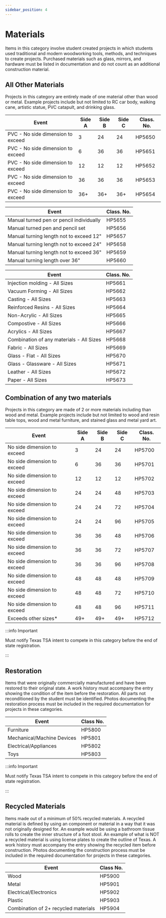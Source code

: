 ```yaml
---
sidebar_position: 4
---
```


# Materials

Items in this category involve student created projects in which students used traditional and modern woodworking tools, methods, and techniques to create projects. Purchased materials such as glass, mirrors, and hardware must be listed in documentation and do not count as an additional construction material.

## All Other Materials

Projects in this category are entirely made of one material other than wood or metal. Example projects include but not limited to RC car body, walking cane, artistic statue, PVC catapult, and drinking glass.

| Event                             | Side A | Side B | Side C | Class. No. |
| --------------------------------- | ------ | ------ | ------ | ---------- |
| PVC - No side dimension to exceed | 3      | 24     | 24     | HP5650     |
| PVC - No side dimension to exceed | 6      | 36     | 36     | HP5651     |
| PVC - No side dimension to exceed | 12     | 12     | 12     | HP5652     |
| PVC - No side dimension to exceed | 36     | 36     | 36     | HP5653     |
| PVC - No side dimension to exceed | 36+    | 36+    | 36+    | HP5654     |

| Event                                    | Class. No. |
| ---------------------------------------- | ---------- |
| Manual turned pen or pencil individually | HP5655     |
| Manual turned pen and pencil set         | HP5656     |
| Manual turning length not to exceed 12"  | HP5657     |
| Manual turning length not to exceed 24"  | HP5658     |
| Manual turning length not to exceed 36"  | HP5659     |
| Manual turning length over 36"           | HP5660     |

| Event                                    | Class. No. |
| ---------------------------------------- | ---------- |
| Injection molding - All Sizes            | HP5661     |
| Vacuum Forming - All Sizes               | HP5662     |
| Casting - All Sizes                      | HP5663     |
| Reinforced Resins - All Sizes            | HP5664     |
| Non-Acrylic - All Sizes                  | HP5665     |
| Compostive - All Sizes                   | HP5666     |
| Acrylics - All Sizes                     | HP5667     |
| Combination of any materials - All Sizes | HP5668     |
| Fabric - All Sizes                       | HP5669     |
| Glass - Flat - All Sizes                 | HP5670     |
| Glass - Glassware - All Sizes            | HP5671     |
| Leather - All Sizes                      | HP5672     |
| Paper - All Sizes                        | HP5673     |

## Combination of any two materials

Projects in this category are made of 2 or more materials including than wood and metal. Example projects include but not limited to wood and resin table tops, wood and metal furniture, and stained glass and metal yard art.

| Event                       | Side A | Side B | Side C | Class. No. |
| --------------------------- | ------ | ------ | ------ | ---------- |
| No side dimension to exceed | 3      | 24     | 24     | HP5700     |
| No side dimension to exceed | 6      | 36     | 36     | HP5701     |
| No side dimension to exceed | 12     | 12     | 12     | HP5702     |
| No side dimension to exceed | 24     | 24     | 48     | HP5703     |
| No side dimension to exceed | 24     | 24     | 72     | HP5704     |
| No side dimension to exceed | 24     | 24     | 96     | HP5705     |
| No side dimension to exceed | 36     | 36     | 48     | HP5706     |
| No side dimension to exceed | 36     | 36     | 72     | HP5707     |
| No side dimension to exceed | 36     | 36     | 96     | HP5708     |
| No side dimension to exceed | 48     | 48     | 48     | HP5709     |
| No side dimension to exceed | 48     | 48     | 72     | HP5710     |
| No side dimension to exceed | 48     | 48     | 96     | HP5711     |
| Exceeds other sizes\*       | 49+    | 49+    | 49+    | HP5712     |

:::info Important

Must notify Texas TSA intent to compete in this category before the end of state registration.

:::

## Restoration

Items that were originally commercially manufactured and have been restored to their original state. A work history must accompany the entry showing the condition of the item before the restoration. All parts not reconditioned by the student must be identified. Photos documenting the restoration process must be included in the required documentation for projects in these categories.

| Event                      | Class No. |
| -------------------------- | --------- |
| Furniture                  | HP5800    |
| Mechanical/Machine Devices | HP5801    |
| Electrical/Appliances      | HP5802    |
| Toys                       | HP5803    |

:::info Important

Must notify Texas TSA intent to compete in this category before the end of state registration.

:::

## Recycled Materials

Items made out of a minimum of 50% recycled materials. A recycled material is defined by using an component or material in a way that it was not originally designed for. An example would be using a bathroom tissue rolls to create the inner structure of a foot stool. An example of what is NOT a recycled material is using license plates to create the outline of Texas. A work history must accompany the entry showing the recycled item before construction. Photos documenting the construction process must be included in the required documentation for projects in these categories.

| Event                                | Class No. |
| ------------------------------------ | --------- |
| Wood                                 | HP5900    |
| Metal                                | HP5901    |
| Electrical/Electronics               | HP5902    |
| Plastic                              | HP5903    |
| Combination of 2+ recycled materials | HP5904    |

